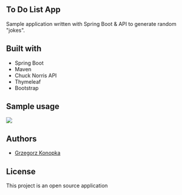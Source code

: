 ## To Do List App

Sample application written with Spring Boot & API to generate random "jokes".

## Built with

* Spring Boot
* Maven
* Chuck Norris API
* Thymeleaf
* Bootstrap

## Sample usage

![](https://github.com/konopkagrzegorz/ToDoList/blob/master/chucknorrisjokesgenerator.gif)

## Authors

* [Grzegorz Konopka](https://github.com/konopkagrzegorz)

## License

This project is an open source application
